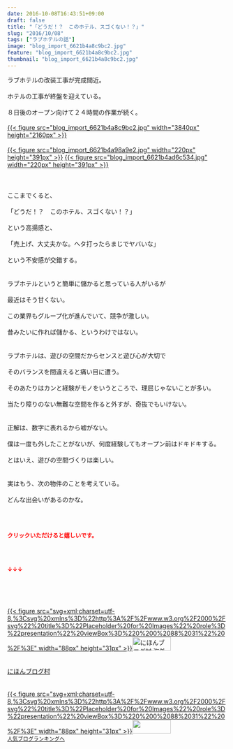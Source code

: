 ```yaml
---
date: 2016-10-08T16:43:51+09:00
draft: false
title: "「どうだ！？　このホテル、スゴくない！？」"
slug: "2016/10/08"
tags: ["ラブホテルの話"]
image: "blog_import_6621b4a8c9bc2.jpg"
feature: "blog_import_6621b4a8c9bc2.jpg"
thumbnail: "blog_import_6621b4a8c9bc2.jpg"
---
```

ラブホテルの改装工事が完成間近。<br/><br/>ホテルの工事が終盤を迎えている。<br/><br/>８日後のオープン向けて２４時間の作業が続く。<br/><br/><a href="blog_import_6621b4a8e2abf.jpg">{{< figure src="blog_import_6621b4a8c9bc2.jpg" width="3840px" height="2160px" >}}</a><br/><br/><a href="blog_import_6621b4ab5a8d3.jpg">{{< figure src="blog_import_6621b4a98a9e2.jpg" width="220px" height="391px" >}}</a> <a href="blog_import_6621b4af4995e.jpg">{{< figure src="blog_import_6621b4ad6c534.jpg" width="220px" height="391px" >}}</a><br/><br/><br/><br/>ここまでくると、<br/><br/>「どうだ！？　このホテル、スゴくない！？」<br/><br/>という高揚感と、<br/><br/>「売上げ、大丈夫かな。ヘタ打ったらまじでヤバいな」<br/><br/>という不安感が交錯する。<br/><br/><br/>ラブホテルというと簡単に儲かると思っている人がいるが<br/><br/>最近はそう甘くない。<br/><br/>この業界もグループ化が進んでいて、競争が激しい。<br/><br/>昔みたいに作れば儲かる、というわけではない。<br/><br/><br/>ラブホテルは、遊びの空間だからセンスと遊び心が大切で<br/><br/>そのバランスを間違えると痛い目に遭う。<br/><br/>そのあたりはカンと経験がモノをいうところで、理屈じゃないことが多い。<br/><br/>当たり障りのない無難な空間を作ると外すが、奇抜でもいけない。<br/><br/><br/>正解は、数字に表れるから嘘がない。<br/><br/>僕は一度も外したことがないが、何度経験してもオープン前はドキドキする。<br/><br/>とはいえ、遊びの空間づくりは楽しい。<br/><br/><br/>実はもう、次の物件のことを考えている。<br/><br/>どんな出会いがあるのかな。<br/><br/><p></p><br/><p><font color="#ff0000" size="2"><strong>クリックいただけると嬉しいです。<br/><br/></strong></font></p><br/><p><font color="#ff0000" size="2"><strong>↓↓↓</strong></font></p><br/><p><br/><br/><a href="ranking.html?p_cid=01260127" target="_blank">{{< figure src="svg+xml;charset=utf-8,%3Csvg%20xmlns%3D%22http%3A%2F%2Fwww.w3.org%2F2000%2Fsvg%22%20title%3D%22Placeholder%20for%20Images%22%20role%3D%22presentation%22%20viewBox%3D%220%200%2088%2031%22%20%2F%3E" width="88px" height="31px" >}}<noscript><img border="0" alt="にほんブログ村 海外生活ブログ バリ島情報へ" src="https://img-proxy.blog-video.jp/images?url=http%3A%2F%2Foverseas.blogmura.com%2Fbali%2Fimg%2Fbali88_31.gif" width="88" height="31"></noscript></a><br/><br/><br/><a href="ranking.html?p_cid=01260127" target="_blank">にほんブログ村</a><br/> <br/><br/><a title="人気ブログランキングへ" href="link.php?1804582">{{< figure src="svg+xml;charset=utf-8,%3Csvg%20xmlns%3D%22http%3A%2F%2Fwww.w3.org%2F2000%2Fsvg%22%20title%3D%22Placeholder%20for%20Images%22%20role%3D%22presentation%22%20viewBox%3D%220%200%2088%2031%22%20%2F%3E" width="88px" height="31px" >}}<noscript><img border="0" src="https://blog.with2.net/img/banner/banner_22.gif" width="88" height="31"></noscript></a><br/> <a style="FONT-SIZE: 12px" href="link.php?1804582">人気ブログランキングへ</a><br/> </p><br/>

